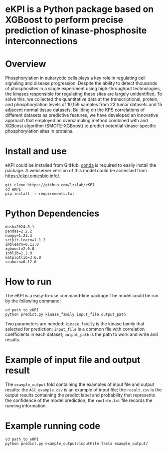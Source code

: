 # eKPI is a Python package based on XGBoost to perform precise prediction of kinase-phosphosite interconnections
# Overview
Phosphorylation in eukaryotic cells plays a key role in regulating cell signaling and disease progression. Despite the ability to detect thousands of phosphosites in a single experiment using high-throughput technologies, the kinases responsible for regulating these sites are largely unidentified. To solve this, we collected the quantitative data at the transcriptional, protein, and phosphorylation levels of 10,159 samples from 23 tumor datasets and 15 adjacent normal tissue datasets. Building on the KPS correlations of different datasets as predictive features, we have developed an innovative approach that employed an oversampling method combined with and XGBoost algorithm (SMOTE-XGBoost) to predict potential kinase-specific phosphorylation sites in proteins.
# Install and use
eKPI could be installed from GitHub. [conda](https://anaconda.org/anaconda/conda) is required to easily install the package. A webserver version of this model could be accessed from https://ekpi.omicsbio.info/.
```
git clone https://github.com/lzxlab/eKPI
cd eKPI
pip install -r requirements.txt
```
# Python Dependencies
```
dask=2024.8.1
pandas=2.2.2
numpy=1.23.3
scikit-learn=1.1.2
imblearn=0.11.0
xgboost=2.0.0
joblib=1.2.0
matplotlib=3.6.0
seaborn=0.12.0
```
# How to run
The eKPI is a easy-to-use command-line package.The model could be run by the following command:
```
cd path_to_eKPI
python predict.py kinase_family input_file output_path
```
Two parameters are needed: `kinase_family` is the kinase family that selected for prediction; `input_file` is a common file with correlation coefficients in each dataset; `output_path` is the path to work and write and results.

# Example of input file and output result
The `example_output` fold containing the examples of input file and output results: the `AGC_example.csv` is an example of input file; the `result.csv` is the output results containing the predict label and probability that represents the confidence of the model prediction; the `runInfo.txt` file records the running information.
# Example running code
```
cd path_to_eKPI
python predict.py example_output/inputFile.fasta example_output/
```

